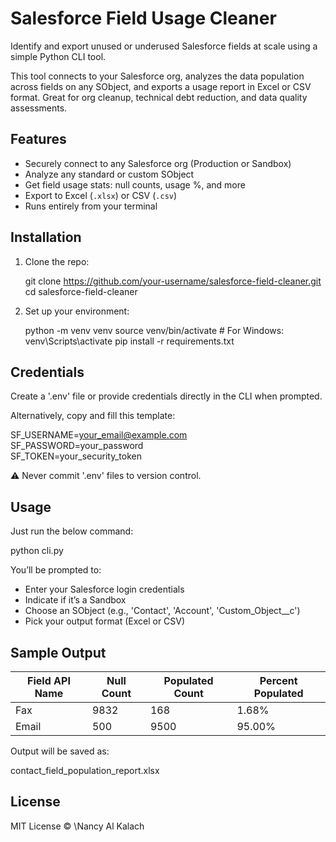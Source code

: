 # Salesforce Field Usage Cleaner

Identify and export unused or underused Salesforce fields at scale using a simple Python CLI tool.

This tool connects to your Salesforce org, analyzes the data population across fields on any SObject, and exports a usage report in Excel or CSV format. Great for org cleanup, technical debt reduction, and data quality assessments.

## Features

* Securely connect to any Salesforce org (Production or Sandbox)
* Analyze any standard or custom SObject
* Get field usage stats: null counts, usage %, and more
* Export to Excel (`.xlsx`) or CSV (`.csv`)
* Runs entirely from your terminal

## Installation

1. Clone the repo:

   git clone https://github.com/your-username/salesforce-field-cleaner.git
   cd salesforce-field-cleaner

2. Set up your environment:

   python -m venv venv
   source venv/bin/activate  # For Windows: venv\Scripts\activate
   pip install -r requirements.txt


## Credentials

Create a '.env' file or provide credentials directly in the CLI when prompted.

Alternatively, copy and fill this template:

SF_USERNAME=your_email@example.com  
SF_PASSWORD=your_password  
SF_TOKEN=your_security_token  

⚠️ Never commit '.env' files to version control.

## Usage

Just run the below command:

python cli.py

You’ll be prompted to:

* Enter your Salesforce login credentials
* Indicate if it’s a Sandbox
* Choose an SObject (e.g., 'Contact', 'Account', 'Custom_Object__c')
* Pick your output format (Excel or CSV)


## Sample Output

| Field API Name | Null Count | Populated Count | Percent Populated |
| -------------- | ---------- | --------------- | ----------------- |
| Fax            | 9832       | 168             | 1.68%             |
| Email          | 500        | 9500            | 95.00%            |

Output will be saved as:

contact_field_population_report.xlsx

## License

MIT License © \Nancy Al Kalach